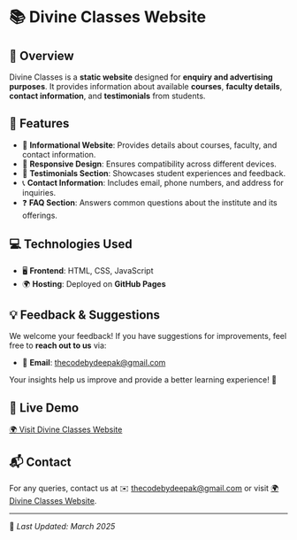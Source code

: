 # 📚 Divine Classes Website

## 🌟 Overview
Divine Classes is a **static website** designed for **enquiry and advertising purposes**. It provides information about available **courses**, **faculty details**, **contact information**, and **testimonials** from students.

## 🎯 Features
- 🏫 **Informational Website**: Provides details about courses, faculty, and contact information.
- 📱 **Responsive Design**: Ensures compatibility across different devices.
- 💬 **Testimonials Section**: Showcases student experiences and feedback.
- 📞 **Contact Information**: Includes email, phone numbers, and address for inquiries.
- ❓ **FAQ Section**: Answers common questions about the institute and its offerings.

## 💻 Technologies Used
- 🖥️ **Frontend**: HTML, CSS, JavaScript
- 🌍 **Hosting**: Deployed on **GitHub Pages**

## 💡 Feedback & Suggestions
We welcome your feedback! If you have suggestions for improvements, feel free to **reach out to us** via:
- 📧 **Email**: [thecodebydeepak@gmail.com](mailto:thecodebydeepak@gmail.com)

Your insights help us improve and provide a better learning experience! 🚀

## 🔗 Live Demo
[🌍 Visit Divine Classes Website](divineclasses.org)

## 📬 Contact
For any queries, contact us at ✉️ [thecodebydeepak@gmail.com](mailto:thecodebydeepak@gmail.com]) or visit [🌍 Divine Classes Website](divineclasses.org).

---
📝 _Last Updated: March 2025_
